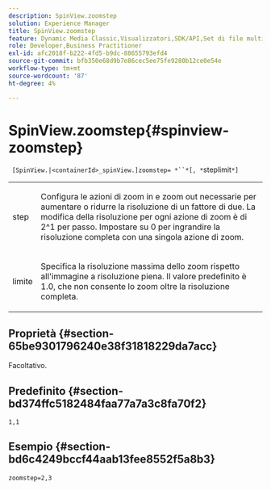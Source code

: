 ```yaml
---
description: SpinView.zoomstep
solution: Experience Manager
title: SpinView.zoomstep
feature: Dynamic Media Classic,Visualizzatori,SDK/API,Set di file multimediali diversi
role: Developer,Business Practitioner
exl-id: afc2018f-b222-4fd5-b9dc-88655793efd4
source-git-commit: bfb350e68d9b7e86cec5ee75fe9280b12ce0e54e
workflow-type: tm+mt
source-wordcount: '87'
ht-degree: 4%

---
```


# SpinView.zoomstep{#spinview-zoomstep}

` [SpinView.|<containerId>_spinView.]zoomstep= *``*[, *`steplimit`*]`

<table id="table_2D7F971D503348B8A9559362A1D9B26D"> 
 <tbody> 
  <tr> 
   <td colname="col1"> <p> <span class="codeph"><span class="varname"> step</span></span> </p> </td> 
   <td colname="col2"> <p> Configura le azioni di zoom in e zoom out necessarie per aumentare o ridurre la risoluzione di un fattore di due. La modifica della risoluzione per ogni azione di zoom è di 2^1 per passo. Impostare su <span class="codeph"> 0</span> per ingrandire la risoluzione completa con una singola azione di zoom. </p> </td> 
  </tr> 
  <tr> 
   <td colname="col1"> <p> <span class="codeph"><span class="varname"> limite</span></span> </p> </td> 
   <td colname="col2"> <p> Specifica la risoluzione massima dello zoom rispetto all'immagine a risoluzione piena. Il valore predefinito è <span class="codeph"> 1.0</span>, che non consente lo zoom oltre la risoluzione completa. </p> </td> 
  </tr> 
 </tbody> 
</table>

## Proprietà {#section-65be9301796240e38f31818229da7acc}

Facoltativo.

## Predefinito {#section-bd374ffc5182484faa77a7a3c8fa70f2}

`1,1`

## Esempio {#section-bd6c4249bccf44aab13fee8552f5a8b3}

`zoomstep=2,3`
